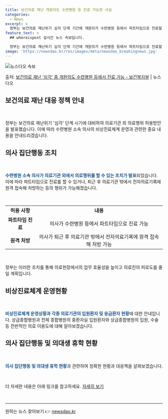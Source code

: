 ```yaml
---
title: 보건의료 재난 개원의도 수련병원 등 진료 가능한 사실
categories:
  - News
excerpt: >
  정부는 보건의료 재난위기 심각 단계 기간에 개원의가 수련병원 등에서 파트타임으로 진료할 수 있도록 허용한다고…
feature_text: >
  ## whereispost 실시간 뉴스 속보입니다.

  정부는 보건의료 재난위기 심각 단계 기간에 개원의가 수련병원 등에서 파트타임으로 진료할 수 있도록 허용한다고…
image: 'https://newsdao.kr/res/images/meta/newsdao_breakingnews.jpg'
---
```


![뉴스다오 속보](https://newsdao.kr/res/images/meta/newsdao_breakingnews.jpg)

<p>출처: <a href="https://newsdao.kr/3414" rel="dofollow">보건의료 재난 ‘심각’ 중 개원의도 수련병원 등에서 진료 가능 - 보건복지부</a> | 뉴스다오</p>

<h2 data-ke-size="size26">보건의료 재난 대응 정책 안내</h2>
<p data-ke-size="size16">&nbsp;</p>
<p data-ke-size="size16">정부는 보건의료 재난위기 '심각' 단계 시기에 대비하여 의료기관 외 의료행위 허용방안을 발표했습니다. 이에 따라 수련병원 소속 의사의 비상진료체계 운영과 관련한 중요 내용을 안내드리겠습니다.</p>
<h2 data-ke-size="size24">의사 집단행동 조치</h2>
<p data-ke-size="size16">&nbsp;</p>
<p data-ke-size="size16"><b><span style="color: #1a5490;">수련병원 소속 의사가 의료기관 외에서 의료행위를 할 수 있는 조치가 발표</span></b>되었습니다. 이에 따라 파트타임으로 진료를 할 수 있거나, 퇴근 후 의료기관 밖에서 전자의료기록에 원격 접속해 처방하는 등의 행위가 가능해졌습니다.</p>
<p data-ke-size="size16">&nbsp;</p>
<table>
  <tbody>
    <tr>
      <td style="text-align: center; height: 17px;"><b>허용 사항</b></td>
      <td style="text-align: center; height: 17px;"><b>내용</b></td>
    </tr>
    <tr>
      <td style="text-align: center; height: 17px;"><b>파트타임 진료</b></td>
      <td style="text-align: center; height: 17px;">의사가 수련병원 등에서 파트타임으로 진료 가능</td>
    </tr>
    <tr>
      <td style="text-align: center; height: 17px;"><b>원격 처방</b></td>
      <td style="text-align: center; height: 17px;">의사가 퇴근 후 의료기관 밖에서 전자의료기록에 원격 접속해 처방 가능</td>
    </tr>
  </tbody>
</table>
<p data-ke-size="size16">&nbsp;</p>
<p data-ke-size="size16">정부는 이러한 조치를 통해 의료현장에서의 업무 효율성을 높이고 의료진의 피로도를 줄일 계획입니다.</p>
<h2 data-ke-size="size24">비상진료체계 운영현황</h2>
<p data-ke-size="size16">&nbsp;</p>
<p data-ke-size="size16"><b><span style="color: #1a5490;">비상진료체계 운영상황과 각종 의료기관의 입원환자 및 응급환자 현황</span></b>에 대한 안내입니다. 상급종합병원과 전체 종합병원의 중환자실 입원환자와 상급종합병원의 입원, 수술 등 전반적인 의료 이용도에 대해 알아보겠습니다.</p>
<h2 data-ke-size="size24">의사 집단행동 및 의대생 휴학 현황</h2>
<p data-ke-size="size16">&nbsp;</p>
<p data-ke-size="size16"><b><span style="color: #1a5490;">의사 집단행동 및 의대생 휴학 현황</span></b>과 관련하여 정확한 현황과 대응책을 살펴보겠습니다.</p>
<p data-ke-size="size16">&nbsp;</p>
<p data-ke-size="size16">더 자세한 내용은 아래 링크를 참고하세요. <a href='https://newsdao.kr/3414'>자세히 보기</a></p>
<p data-ke-size="size16">&nbsp;</p>
<hr> 

원하는 뉴스 찾아보기 👉 <a href="https://newsdao.kr" rel="dofollow">newsdao.kr</a>


